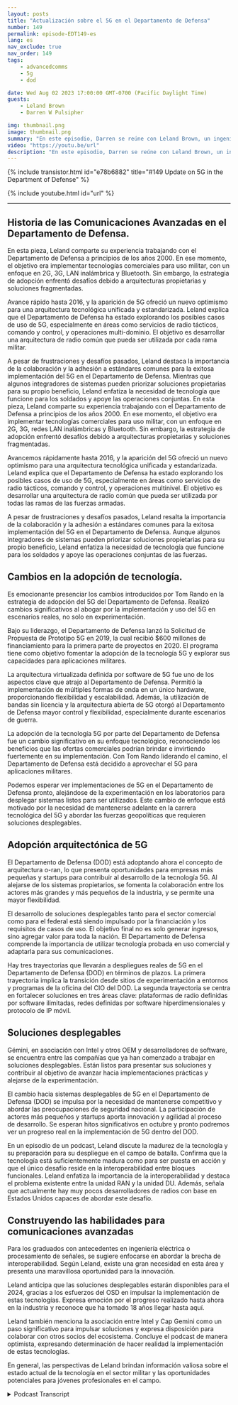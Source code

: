 ```yaml
---
layout: posts
title: "Actualización sobre el 5G en el Departamento de Defensa"
number: 149
permalink: episode-EDT149-es
lang: es
nav_exclude: true
nav_order: 149
tags:
    - advancedcomms
    - 5g
    - dod

date: Wed Aug 02 2023 17:00:00 GMT-0700 (Pacific Daylight Time)
guests:
    - Leland Brown
    - Darren W Pulsipher

img: thumbnail.png
image: thumbnail.png
summary: "En este episodio, Darren se reúne con Leland Brown, un ingeniero principal en Capgemini y un invitado previo en el programa, para discutir los próximos avances de la tecnología 5G en el Departamento de Defensa de Estados Unidos."
video: "https://youtu.be/url"
description: "En este episodio, Darren se reúne con Leland Brown, un ingeniero principal en Capgemini y un invitado previo en el programa, para discutir los próximos avances de la tecnología 5G en el Departamento de Defensa de Estados Unidos."
---
```


<div>
{% include transistor.html id="e78b6882" title="#149 Update on 5G in the Department of Defense" %}

{% include youtube.html id="url" %}
</div>

---

## Historia de las Comunicaciones Avanzadas en el Departamento de Defensa.

En esta pieza, Leland comparte su experiencia trabajando con el Departamento de Defensa a principios de los años 2000. En ese momento, el objetivo era implementar tecnologías comerciales para uso militar, con un enfoque en 2G, 3G, LAN inalámbrica y Bluetooth. Sin embargo, la estrategia de adopción enfrentó desafíos debido a arquitecturas propietarias y soluciones fragmentadas.

Avance rápido hasta 2016, y la aparición de 5G ofreció un nuevo optimismo para una arquitectura tecnológica unificada y estandarizada. Leland explica que el Departamento de Defensa ha estado explorando los posibles casos de uso de 5G, especialmente en áreas como servicios de radio tácticos, comando y control, y operaciones multi-dominio. El objetivo es desarrollar una arquitectura de radio común que pueda ser utilizada por cada rama militar.

A pesar de frustraciones y desafíos pasados, Leland destaca la importancia de la colaboración y la adhesión a estándares comunes para la exitosa implementación del 5G en el Departamento de Defensa. Mientras que algunos integradores de sistemas pueden priorizar soluciones propietarias para su propio beneficio, Leland enfatiza la necesidad de tecnología que funcione para los soldados y apoye las operaciones conjuntas. En esta pieza, Leland comparte su experiencia trabajando con el Departamento de Defensa a principios de los años 2000. En ese momento, el objetivo era implementar tecnologías comerciales para uso militar, con un enfoque en 2G, 3G, redes LAN inalámbricas y Bluetooth. Sin embargo, la estrategia de adopción enfrentó desafíos debido a arquitecturas propietarias y soluciones fragmentadas.

Avancemos rápidamente hasta 2016, y la aparición del 5G ofreció un nuevo optimismo para una arquitectura tecnológica unificada y estandarizada. Leland explica que el Departamento de Defensa ha estado explorando los posibles casos de uso de 5G, especialmente en áreas como servicios de radio tácticos, comando y control, y operaciones multinivel. El objetivo es desarrollar una arquitectura de radio común que pueda ser utilizada por todas las ramas de las fuerzas armadas.

A pesar de frustraciones y desafíos pasados, Leland resalta la importancia de la colaboración y la adhesión a estándares comunes para la exitosa implementación del 5G en el Departamento de Defensa. Aunque algunos integradores de sistemas pueden priorizar soluciones propietarias para su propio beneficio, Leland enfatiza la necesidad de tecnología que funcione para los soldados y apoye las operaciones conjuntas de las fuerzas.

## Cambios en la adopción de tecnología.

Es emocionante presenciar los cambios introducidos por Tom Rando en la estrategia de adopción del 5G del Departamento de Defensa. Realizó cambios significativos al abogar por la implementación y uso del 5G en escenarios reales, no solo en experimentación.

Bajo su liderazgo, el Departamento de Defensa lanzó la Solicitud de Propuesta de Prototipo 5G en 2019, la cual recibió $600 millones de financiamiento para la primera parte de proyectos en 2020. El programa tiene como objetivo fomentar la adopción de la tecnología 5G y explorar sus capacidades para aplicaciones militares.

La arquitectura virtualizada definida por software de 5G fue uno de los aspectos clave que atrajo al Departamento de Defensa. Permitió la implementación de múltiples formas de onda en un único hardware, proporcionando flexibilidad y escalabilidad. Además, la utilización de bandas sin licencia y la arquitectura abierta de 5G otorgó al Departamento de Defensa mayor control y flexibilidad, especialmente durante escenarios de guerra.

La adopción de la tecnología 5G por parte del Departamento de Defensa fue un cambio significativo en su enfoque tecnológico, reconociendo los beneficios que las ofertas comerciales podrían brindar e invirtiendo fuertemente en su implementación. Con Tom Rando liderando el camino, el Departamento de Defensa está decidido a aprovechar el 5G para aplicaciones militares.

Podemos esperar ver implementaciones de 5G en el Departamento de Defensa pronto, alejándose de la experimentación en los laboratorios para desplegar sistemas listos para ser utilizados. Este cambio de enfoque está motivado por la necesidad de mantenerse adelante en la carrera tecnológica del 5G y abordar las fuerzas geopolíticas que requieren soluciones desplegables.

## Adopción arquitectónica de 5G

El Departamento de Defensa (DOD) está adoptando ahora el concepto de arquitectura o-ran, lo que presenta oportunidades para empresas más pequeñas y startups para contribuir al desarrollo de la tecnología 5G. Al alejarse de los sistemas propietarios, se fomenta la colaboración entre los actores más grandes y más pequeños de la industria, y se permite una mayor flexibilidad.

El desarrollo de soluciones desplegables tanto para el sector comercial como para el federal está siendo impulsado por la financiación y los requisitos de casos de uso. El objetivo final no es solo generar ingresos, sino agregar valor para toda la nación. El Departamento de Defensa comprende la importancia de utilizar tecnología probada en uso comercial y adaptarla para sus comunicaciones.

Hay tres trayectorias que llevarán a despliegues reales de 5G en el Departamento de Defensa (DOD) en términos de plazos. La primera trayectoria implica la transición desde sitios de experimentación a entornos y programas de la oficina del CIO del DOD. La segunda trayectoria se centra en fortalecer soluciones en tres áreas clave: plataformas de radio definidas por software ilimitadas, redes definidas por software hiperdimensionales y protocolo de IP móvil.

## Soluciones desplegables

Gémini, en asociación con Intel y otros OEM y desarrolladores de software, se encuentra entre las compañías que ya han comenzado a trabajar en soluciones desplegables. Están listos para presentar sus soluciones y contribuir al objetivo de avanzar hacia implementaciones prácticas y alejarse de la experimentación.

El cambio hacia sistemas desplegables de 5G en el Departamento de Defensa (DOD) se impulsa por la necesidad de mantenerse competitivo y abordar las preocupaciones de seguridad nacional. La participación de actores más pequeños y startups aporta innovación y agilidad al proceso de desarrollo. Se esperan hitos significativos en octubre y pronto podremos ver un progreso real en la implementación de 5G dentro del DOD.

En un episodio de un podcast, Leland discute la madurez de la tecnología y su preparación para su despliegue en el campo de batalla. Confirma que la tecnología está suficientemente madura como para ser puesta en acción y que el único desafío reside en la interoperabilidad entre bloques funcionales. Leland enfatiza la importancia de la interoperabilidad y destaca el problema existente entre la unidad RAN y la unidad DU. Además, señala que actualmente hay muy pocos desarrolladores de radios con base en Estados Unidos capaces de abordar este desafío.

## Construyendo las habilidades para comunicaciones avanzadas

Para los graduados con antecedentes en ingeniería eléctrica o procesamiento de señales, se sugiere enfocarse en abordar la brecha de interoperabilidad. Según Leland, existe una gran necesidad en esta área y presenta una maravillosa oportunidad para la innovación.

Leland anticipa que las soluciones desplegables estarán disponibles para el 2024, gracias a los esfuerzos del OSD en impulsar la implementación de estas tecnologías. Expresa emoción por el progreso realizado hasta ahora en la industria y reconoce que ha tomado 18 años llegar hasta aquí.

Leland también menciona la asociación entre Intel y Cap Gemini como un paso significativo para impulsar soluciones y expresa disposición para colaborar con otros socios del ecosistema. Concluye el podcast de manera optimista, expresando determinación de hacer realidad la implementación de estas tecnologías.

En general, las perspectivas de Leland brindan información valiosa sobre el estado actual de la tecnología en el sector militar y las oportunidades potenciales para jóvenes profesionales en el campo.



<details>
<summary> Podcast Transcript </summary>

<p></p>

</details>
